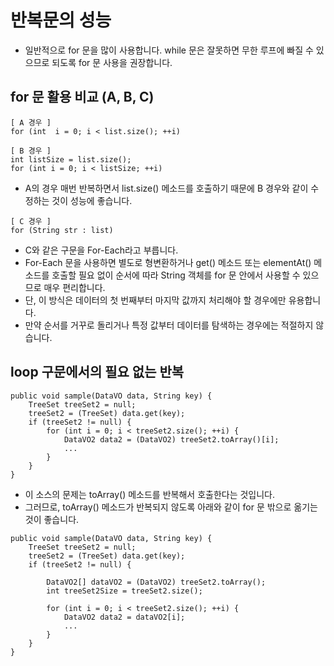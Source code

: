 # 반복문의 성능
* 일반적으로 for 문을 많이 사용합니다. while 문은 잘못하면 무한 루프에 빠질 수 있으므로 되도록 for 문 사용을 권장합니다.

## for 문 활용 비교 (A, B, C)
```
[ A 경우 ]
for (int  i = 0; i < list.size(); ++i)

[ B 경우 ]
int listSize = list.size();
for (int i = 0; i < listSize; ++i)
```
* A의 경우 매번 반복하면서 list.size() 메소드를 호출하기 때문에 B 경우와 같이 수정하는 것이 성능에 좋습니다.

```
[ C 경우 ]
for (String str : list)
```
* C와 같은 구문을 For-Each라고 부릅니다.
* For-Each 문을 사용하면 별도로 형변환하거나 get() 메소드 또는 elementAt() 메소드를 호출할 필요 없이 순서에 따라
String 객체를 for 문 안에서 사용할 수 있으므로 매우 편리합니다.
* 단, 이 방식은 데이터의 첫 번째부터 마지막 값까지 처리해야 할 경우에만 유용합니다.
* 만약 순서를 거꾸로 돌리거나 특정 값부터 데이터를 탐색하는 경우에는 적절하지 않습니다.

## loop 구문에서의 필요 없는 반복
```
public void sample(DataVO data, String key) {
    TreeSet treeSet2 = null;
    treeSet2 = (TreeSet) data.get(key);
    if (treeSet2 != null) {
        for (int i = 0; i < treeSet2.size(); ++i) {
            DataVO2 data2 = (DataVO2) treeSet2.toArray()[i];
            ...
        }
    }
}
```
* 이 소스의 문제는 toArray() 메소드를 반복해서 호출한다는 것입니다.
* 그러므로, toArray() 메소드가 반복되지 않도록 아래와 같이 for 문 밖으로 옮기는 것이 좋습니다.

```
public void sample(DataVO data, String key) {
    TreeSet treeSet2 = null;
    treeSet2 = (TreeSet) data.get(key);
    if (treeSet2 != null) {
        
        DataVO2[] dataVO2 = (DataVO2) treeSet2.toArray();
        int treeSet2Size = treeSet2.size();
        
        for (int i = 0; i < treeSet2.size(); ++i) {
            DataVO2 data2 = dataVO2[i];
            ...
        }
    }
}
```